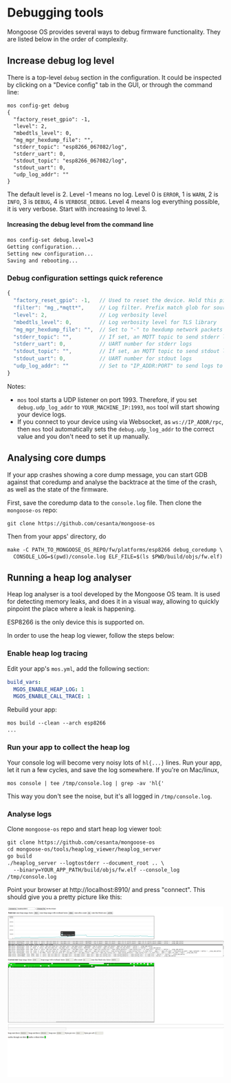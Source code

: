 # Debugging tools

Mongoose OS provides several ways to debug firmware functionality. They
are listed below in the order of complexity.

## Increase debug log level

There is a top-level `debug` section in the configuration. It could be
inspected by clicking on a "Device config" tab in the GUI, or through the
command line:

<pre class="command-line language-bash" data-user="chris" data-host="localhost" data-output="2-100"><code>mos config-get debug
{
  "factory_reset_gpio": -1,
  "level": 2,
  "mbedtls_level": 0,
  "mg_mgr_hexdump_file": "",
  "stderr_topic": "esp8266_067082/log",
  "stderr_uart": 0,
  "stdout_topic": "esp8266_067082/log",
  "stdout_uart": 0,
  "udp_log_addr": ""
}</code></pre>

The default level is 2. Level -1 means no log. Level 0 is `ERROR`, 1 is `WARN`,
2 is `INFO`, 3 is `DEBUG`, 4 is `VERBOSE_DEBUG`. Level 4 means log everything
possible, it is very verbose. Start with increasing to level 3.

#### Increasing the debug level from the command line

<pre class="command-line language-bash" data-user="chris" data-host="localhost" data-output="2-100"><code>mos config-set debug.level=3
Getting configuration...
Setting new configuration...
Saving and rebooting...</code></pre>


### Debug configuration settings quick reference

```javascript
{
  "factory_reset_gpio": -1,   // Used to reset the device. Hold this pin down and reboot to reset
  "filter": "mg_,*mqtt*",     // Log filter. Prefix match glob for source file or function name
  "level": 2,                 // Log verbosity level
  "mbedtls_level": 0,         // Log verbosity level for TLS library
  "mg_mgr_hexdump_file": "",  // Set to "-" to hexdump network packets
  "stderr_topic": "",         // If set, an MQTT topic to send stderr logs to
  "stderr_uart": 0,           // UART number for stderr logs
  "stdout_topic": "",         // If set, an MQTT topic to send stdout logs to
  "stdout_uart": 0,           // UART number for stdout logs
  "udp_log_addr": ""          // Set to "IP_ADDR:PORT" to send logs to this UDP address
}
```

Notes:
- `mos` tool starts a UDP listener on port 1993. Therefore, if you set
  `debug.udp_log_addr` to `YOUR_MACHINE_IP:1993`, `mos` tool will start showing
  your device logs.
- If you connect to your device using via Websocket, as `ws://IP_ADDR/rpc`,
  then `mos` tool automatically sets the `debug.udp_log_addr` to the correct
  value and you don't need to set it up manually.

## Analysing core dumps

If your app crashes showing a core dump message, you can start GDB against
that coredump and analyse the backtrace at the time of the crash, as well
as the state of the firmware.

First, save the coredump data to the `console.log` file.
Then clone the `mongoose-os` repo:
<pre class="command-line language-bash" data-user="chris" data-host="localhost" data-output="100"><code>git clone https://github.com/cesanta/mongoose-os</code></pre>

Then from your apps' directory, do
<pre class="command-line language-bash" data-user="chris" data-host="localhost" data-output="2-20"><code>make -C PATH_TO_MONGOOSE_OS_REPO/fw/platforms/esp8266 debug_coredump \
  CONSOLE_LOG=$(pwd)/console.log ELF_FILE=$(ls $PWD/build/objs/fw.elf)</code></pre>

## Running a heap log analyser

Heap log analyser is a tool developed by the Mongoose OS team. It is used
for detecting memory leaks, and does it in a visual way, allowing to
quickly pinpoint the place where a leak is happening.

ESP8266 is the only device this is supported on.

In order to use the heap log viewer, follow the steps below:

### Enable heap log tracing

Edit your app's `mos.yml`, add the following section:

```yaml
build_vars:
  MGOS_ENABLE_HEAP_LOG: 1
  MGOS_ENABLE_CALL_TRACE: 1
```

Rebuild your app:

<pre class="command-line language-bash" data-user="chris" data-host="localhost" data-output="2-100"><code>mos build --clean --arch esp8266
...</code></pre>

### Run your app to collect the heap log

Your console log will become very noisy lots of `hl{...}` lines.
Run your app, let it run a few cycles, and save the log somewhere.
If you're on Mac/linux,
<pre class="command-line language-bash" data-user="chris" data-host="localhost" data-output="2-100"><code>mos console | tee /tmp/console.log | grep -av 'hl{'</code></pre>
This way you don't see the noise, but it's all logged in `/tmp/console.log`.

### Analyse logs

Clone `mongoose-os` repo and start heap log viewer tool:

<pre class="command-line language-bash" data-user="chris" data-host="localhost" data-output="100"><code>git clone https://github.com/cesanta/mongoose-os
cd mongoose-os/tools/heaplog_viewer/heaplog_server
go build
./heaplog_server --logtostderr --document_root .. \
  --binary=YOUR_APP_PATH/build/objs/fw.elf --console_log /tmp/console.log</code></pre>

Point your browser at http://localhost:8910/ and press "connect".
This should give you a pretty picture like this:

[![Image of heap use over time](images/heaplog1.png)](images/heaplog1.png)
